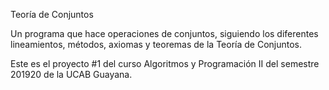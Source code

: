 Teoría de Conjuntos

Un programa que hace operaciones de conjuntos, siguiendo los diferentes lineamientos, métodos, axiomas y teoremas de la Teoría de Conjuntos.

Este es el proyecto #1 del curso Algoritmos y Programación II del semestre 201920 de la UCAB Guayana.
